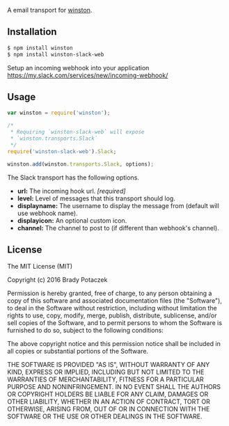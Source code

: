 
A email transport for [winston](https://github.com/winstonjs/winston).

## Installation

``` sh
$ npm install winston
$ npm install winston-slack-web
```
Setup an incoming webhook into your application
https://my.slack.com/services/new/incoming-webhook/

## Usage
``` js
var winston = require('winston');

/*
 * Requiring `winston-slack-web` will expose
 * `winston.transports.Slack`
 */
require('winston-slack-web').Slack;

winston.add(winston.transports.Slack, options);
```

The Slack transport has the following options.

* __url:__ The incoming hook url. *[required]*
* __level:__ Level of messages that this transport should log.
* __displayname:__ The username to display the message from (default will use webhook name).
* __displayicon:__ An optional custom icon.
* __channel:__ The channel to post to (if different than webhook's channel).

## License
The MIT License (MIT)

Copyright (c) 2016 Brady Potaczek

Permission is hereby granted, free of charge, to any person obtaining a copy
of this software and associated documentation files (the "Software"), to deal
in the Software without restriction, including without limitation the rights
to use, copy, modify, merge, publish, distribute, sublicense, and/or sell
copies of the Software, and to permit persons to whom the Software is
furnished to do so, subject to the following conditions:

The above copyright notice and this permission notice shall be included in all
copies or substantial portions of the Software.

THE SOFTWARE IS PROVIDED "AS IS", WITHOUT WARRANTY OF ANY KIND, EXPRESS OR
IMPLIED, INCLUDING BUT NOT LIMITED TO THE WARRANTIES OF MERCHANTABILITY,
FITNESS FOR A PARTICULAR PURPOSE AND NONINFRINGEMENT. IN NO EVENT SHALL THE
AUTHORS OR COPYRIGHT HOLDERS BE LIABLE FOR ANY CLAIM, DAMAGES OR OTHER
LIABILITY, WHETHER IN AN ACTION OF CONTRACT, TORT OR OTHERWISE, ARISING FROM,
OUT OF OR IN CONNECTION WITH THE SOFTWARE OR THE USE OR OTHER DEALINGS IN THE
SOFTWARE.
